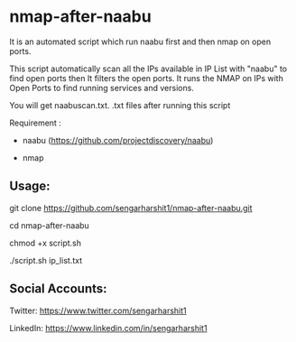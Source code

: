 # nmap-after-naabu

It is an automated script which run naabu first and then nmap on open ports.

This script automatically scan all the IPs available in IP List with "naabu" to find open ports then It filters the open ports. It runs the NMAP on IPs with Open Ports to find running services and versions.

You will get naabuscan.txt. <IP>.txt files after running this script



Requirement : 

- naabu (https://github.com/projectdiscovery/naabu)

- nmap

## Usage:

git clone https://github.com/sengarharshit1/nmap-after-naabu.git

cd nmap-after-naabu

chmod +x script.sh

./script.sh ip_list.txt


## Social Accounts:

Twitter: https://www.twitter.com/sengarharshit1

LinkedIn: https://www.linkedin.com/in/sengarharshit1
